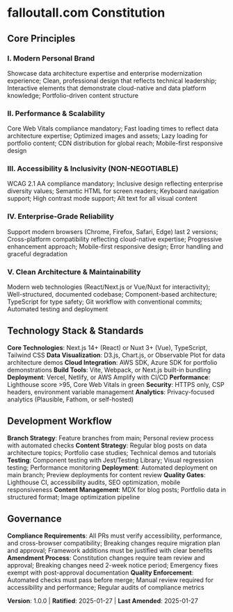 # falloutall.com Constitution
<!-- Static web application development standards -->

## Core Principles

### I. Modern Personal Brand
<!-- Personal website foundation -->
Showcase data architecture expertise and enterprise modernization experience; Clean, professional design that reflects technical leadership; Interactive elements that demonstrate cloud-native and data platform knowledge; Portfolio-driven content structure

### II. Performance & Scalability
<!-- Web performance standards -->
Core Web Vitals compliance mandatory; Fast loading times to reflect data architecture expertise; Optimized images and assets; Lazy loading for portfolio content; CDN distribution for global reach; Mobile-first responsive design

### III. Accessibility & Inclusivity (NON-NEGOTIABLE)
<!-- WCAG compliance standards -->
WCAG 2.1 AA compliance mandatory; Inclusive design reflecting enterprise diversity values; Semantic HTML for screen readers; Keyboard navigation support; High contrast mode support; Alt text for all visual content

### IV. Enterprise-Grade Reliability
<!-- Browser support and reliability -->
Support modern browsers (Chrome, Firefox, Safari, Edge) last 2 versions; Cross-platform compatibility reflecting cloud-native expertise; Progressive enhancement approach; Mobile-first responsive design; Error handling and graceful degradation

### V. Clean Architecture & Maintainability
<!-- Code quality standards -->
Modern web technologies (React/Next.js or Vue/Nuxt for interactivity); Well-structured, documented codebase; Component-based architecture; TypeScript for type safety; Git workflow with conventional commits; Automated testing and deployment

## Technology Stack & Standards
<!-- Modern personal website technologies -->

**Core Technologies**: Next.js 14+ (React) or Nuxt 3+ (Vue), TypeScript, Tailwind CSS
**Data Visualization**: D3.js, Chart.js, or Observable Plot for data architecture demos
**Cloud Integration**: AWS SDK, Azure SDK for portfolio demonstrations
**Build Tools**: Vite, Webpack, or Next.js built-in bundling
**Deployment**: Vercel, Netlify, or AWS Amplify with CI/CD
**Performance**: Lighthouse score >95, Core Web Vitals in green
**Security**: HTTPS only, CSP headers, environment variable management
**Analytics**: Privacy-focused analytics (Plausible, Fathom, or self-hosted)

## Development Workflow
<!-- Personal website development process -->

**Branch Strategy**: Feature branches from main; Personal review process with automated checks
**Content Strategy**: Regular blog posts on data architecture topics; Portfolio case studies; Technical demos and tutorials
**Testing**: Component testing with Jest/Testing Library; Visual regression testing; Performance monitoring
**Deployment**: Automated deployment on main branch; Preview deployments for content review
**Quality Gates**: Lighthouse CI, accessibility audits, SEO optimization, mobile responsiveness
**Content Management**: MDX for blog posts; Portfolio data in structured format; Image optimization pipeline

## Governance
<!-- Constitution supersedes all other practices; Amendments require documentation, approval, migration plan -->

**Compliance Requirements**: All PRs must verify accessibility, performance, and cross-browser compatibility; Breaking changes require migration plan and approval; Framework additions must be justified with clear benefits
**Amendment Process**: Constitution changes require team review and approval; Breaking changes need 2-week notice period; Emergency fixes exempt with post-approval documentation
**Quality Enforcement**: Automated checks must pass before merge; Manual review required for accessibility and performance; Regular audits of compliance metrics

**Version**: 1.0.0 | **Ratified**: 2025-01-27 | **Last Amended**: 2025-01-27
